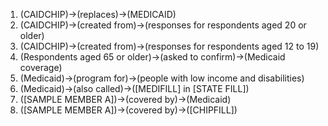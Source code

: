 1. (CAIDCHIP)->(replaces)->(MEDICAID)
2. (CAIDCHIP)->(created from)->(responses for respondents aged 20 or older)
3. (CAIDCHIP)->(created from)->(responses for respondents aged 12 to 19)
4. (Respondents aged 65 or older)->(asked to confirm)->(Medicaid coverage)
5. (Medicaid)->(program for)->(people with low income and disabilities)
6. (Medicaid)->(also called)->([MEDIFILL] in [STATE FILL])
7. ([SAMPLE MEMBER A])->(covered by)->(Medicaid)
8. ([SAMPLE MEMBER A])->(covered by)->([CHIPFILL])